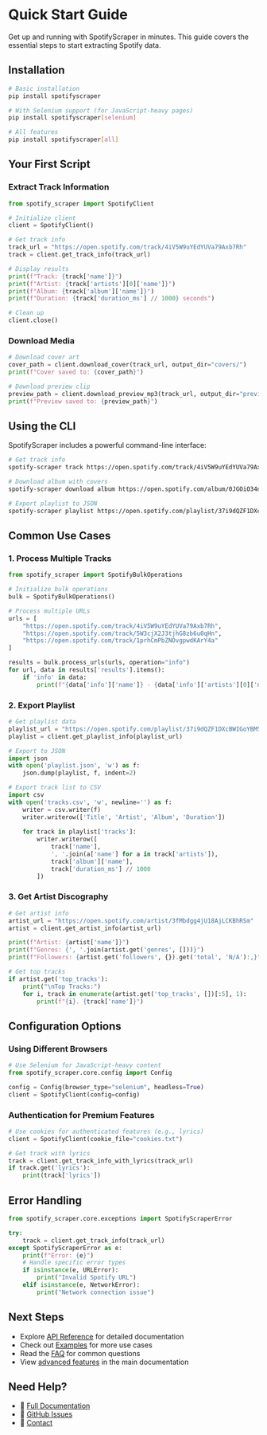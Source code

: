 # Quick Start Guide

Get up and running with SpotifyScraper in minutes. This guide covers the essential steps to start extracting Spotify data.

## Installation

```bash
# Basic installation
pip install spotifyscraper

# With Selenium support (for JavaScript-heavy pages)
pip install spotifyscraper[selenium]

# All features
pip install spotifyscraper[all]
```

## Your First Script

### Extract Track Information

```python
from spotify_scraper import SpotifyClient

# Initialize client
client = SpotifyClient()

# Get track info
track_url = "https://open.spotify.com/track/4iV5W9uYEdYUVa79Axb7Rh"
track = client.get_track_info(track_url)

# Display results
print(f"Track: {track['name']}")
print(f"Artist: {track['artists'][0]['name']}")
print(f"Album: {track['album']['name']}")
print(f"Duration: {track['duration_ms'] // 1000} seconds")

# Clean up
client.close()
```

### Download Media

```python
# Download cover art
cover_path = client.download_cover(track_url, output_dir="covers/")
print(f"Cover saved to: {cover_path}")

# Download preview clip
preview_path = client.download_preview_mp3(track_url, output_dir="previews/")
print(f"Preview saved to: {preview_path}")
```

## Using the CLI

SpotifyScraper includes a powerful command-line interface:

```bash
# Get track info
spotify-scraper track https://open.spotify.com/track/4iV5W9uYEdYUVa79Axb7Rh

# Download album with covers
spotify-scraper download album https://open.spotify.com/album/0JGOiO34nwfUdDrD612dOp

# Export playlist to JSON
spotify-scraper playlist https://open.spotify.com/playlist/37i9dQZF1DXcBWIGoYBM5M --output playlist.json
```

## Common Use Cases

### 1. Process Multiple Tracks

```python
from spotify_scraper import SpotifyBulkOperations

# Initialize bulk operations
bulk = SpotifyBulkOperations()

# Process multiple URLs
urls = [
    "https://open.spotify.com/track/4iV5W9uYEdYUVa79Axb7Rh",
    "https://open.spotify.com/track/5W3cjX2J3tjhG8zb6u0qHn",
    "https://open.spotify.com/track/1prhCmPbZNOvgpwdKArY4a"
]

results = bulk.process_urls(urls, operation="info")
for url, data in results['results'].items():
    if 'info' in data:
        print(f"{data['info']['name']} - {data['info']['artists'][0]['name']}")
```

### 2. Export Playlist

```python
# Get playlist data
playlist_url = "https://open.spotify.com/playlist/37i9dQZF1DXcBWIGoYBM5M"
playlist = client.get_playlist_info(playlist_url)

# Export to JSON
import json
with open('playlist.json', 'w') as f:
    json.dump(playlist, f, indent=2)

# Export track list to CSV
import csv
with open('tracks.csv', 'w', newline='') as f:
    writer = csv.writer(f)
    writer.writerow(['Title', 'Artist', 'Album', 'Duration'])
    
    for track in playlist['tracks']:
        writer.writerow([
            track['name'],
            ', '.join(a['name'] for a in track['artists']),
            track['album']['name'],
            track['duration_ms'] // 1000
        ])
```

### 3. Get Artist Discography

```python
# Get artist info
artist_url = "https://open.spotify.com/artist/3fMbdgg4jU18AjLCKBhRSm"
artist = client.get_artist_info(artist_url)

print(f"Artist: {artist['name']}")
print(f"Genres: {', '.join(artist.get('genres', []))}")
print(f"Followers: {artist.get('followers', {}).get('total', 'N/A'):,}")

# Get top tracks
if artist.get('top_tracks'):
    print("\nTop Tracks:")
    for i, track in enumerate(artist.get('top_tracks', [])[:5], 1):
        print(f"{i}. {track['name']}")
```

## Configuration Options

### Using Different Browsers

```python
# Use Selenium for JavaScript-heavy content
from spotify_scraper.core.config import Config

config = Config(browser_type="selenium", headless=True)
client = SpotifyClient(config=config)
```

### Authentication for Premium Features

```python
# Use cookies for authenticated features (e.g., lyrics)
client = SpotifyClient(cookie_file="cookies.txt")

# Get track with lyrics
track = client.get_track_info_with_lyrics(track_url)
if track.get('lyrics'):
    print(track['lyrics'])
```

## Error Handling

```python
from spotify_scraper.core.exceptions import SpotifyScraperError

try:
    track = client.get_track_info(track_url)
except SpotifyScraperError as e:
    print(f"Error: {e}")
    # Handle specific error types
    if isinstance(e, URLError):
        print("Invalid Spotify URL")
    elif isinstance(e, NetworkError):
        print("Network connection issue")
```

## Next Steps

- Explore [API Reference](API-Reference.md) for detailed documentation
- Check out [Examples](Examples.md) for more use cases
- Read the [FAQ](FAQ.md) for common questions
- View [advanced features](https://github.com/AliAkhtari78/SpotifyScraper#advanced-features) in the main documentation

## Need Help?

- 📖 [Full Documentation](https://spotifyscraper.readthedocs.io)
- 💬 [GitHub Issues](https://github.com/AliAkhtari78/SpotifyScraper/issues)
- 📧 [Contact](mailto:aliakhtari78@hotmail.com)